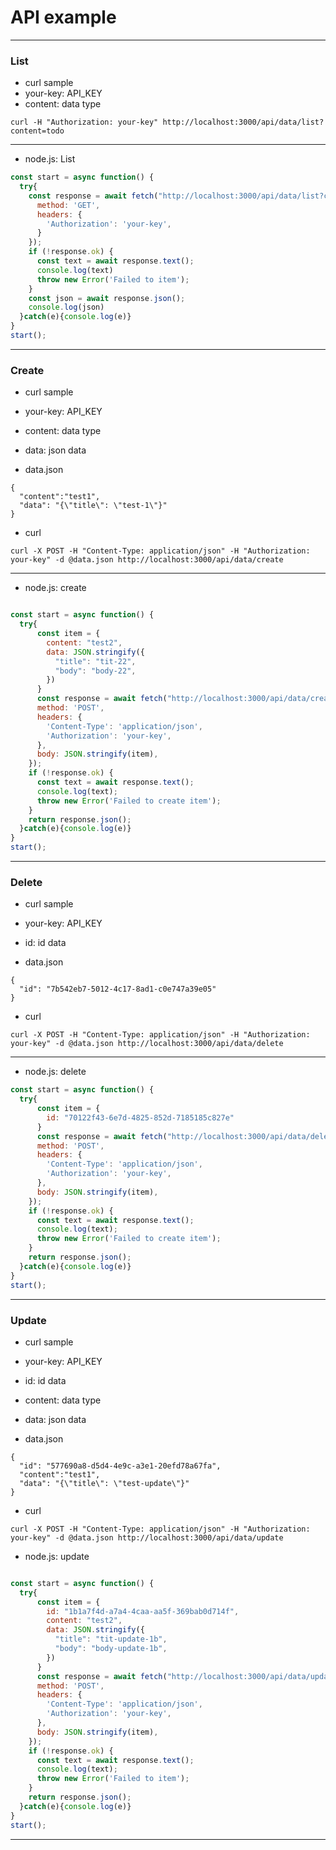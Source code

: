 # API example

***
### List

* curl sample
* your-key: API_KEY 
* content: data type

```
curl -H "Authorization: your-key" http://localhost:3000/api/data/list?content=todo
```
***
* node.js: List

```js
const start = async function() {
  try{
    const response = await fetch("http://localhost:3000/api/data/list?content=test1", {
      method: 'GET',
      headers: {
        'Authorization': 'your-key',
      }
    });
    if (!response.ok) {
      const text = await response.text();
      console.log(text)
      throw new Error('Failed to item');
    }
    const json = await response.json();
    console.log(json)
  }catch(e){console.log(e)}
}
start();
```

***
### Create

* curl sample
* your-key: API_KEY 
* content: data type
* data: json data

* data.json
```
{
  "content":"test1", 
  "data": "{\"title\": \"test-1\"}"
}
```
* curl
```
curl -X POST -H "Content-Type: application/json" -H "Authorization: your-key" -d @data.json http://localhost:3000/api/data/create 
```

***
* node.js: create

```js

const start = async function() {
  try{
      const item = {
        content: "test2",
        data: JSON.stringify({
          "title": "tit-22",
          "body": "body-22",
        })
      }
      const response = await fetch("http://localhost:3000/api/data/create", {
      method: 'POST',
      headers: {
        'Content-Type': 'application/json',
        'Authorization': 'your-key',
      },
      body: JSON.stringify(item),
    });
    if (!response.ok) {
      const text = await response.text();
      console.log(text);
      throw new Error('Failed to create item');
    }
    return response.json();
  }catch(e){console.log(e)}
}
start();

```
***
### Delete

* curl sample
* your-key: API_KEY 
* id: id data

* data.json
```
{
  "id": "7b542eb7-5012-4c17-8ad1-c0e747a39e05" 
}
```
* curl
```
curl -X POST -H "Content-Type: application/json" -H "Authorization: your-key" -d @data.json http://localhost:3000/api/data/delete
```
***
* node.js: delete

```js
const start = async function() {
  try{
      const item = {
        id: "70122f43-6e7d-4825-852d-7185185c827e"
      }
      const response = await fetch("http://localhost:3000/api/data/delete", {
      method: 'POST',
      headers: {
        'Content-Type': 'application/json',
        'Authorization': 'your-key',
      },
      body: JSON.stringify(item),
    });
    if (!response.ok) {
      const text = await response.text();
      console.log(text);
      throw new Error('Failed to create item');
    }
    return response.json();
  }catch(e){console.log(e)}
}
start();

```

***
### Update

* curl sample
* your-key: API_KEY 
* id: id data
* content: data type
* data: json data

* data.json
```
{
  "id": "577690a8-d5d4-4e9c-a3e1-20efd78a67fa",
  "content":"test1", 
  "data": "{\"title\": \"test-update\"}"
}
```
* curl
```
curl -X POST -H "Content-Type: application/json" -H "Authorization: your-key" -d @data.json http://localhost:3000/api/data/update 

```

* node.js: update

```js

const start = async function() {
  try{
      const item = {
        id: "1b1a7f4d-a7a4-4caa-aa5f-369bab0d714f",
        content: "test2",
        data: JSON.stringify({
          "title": "tit-update-1b",
          "body": "body-update-1b",
        })
      }
      const response = await fetch("http://localhost:3000/api/data/update", {
      method: 'POST',
      headers: {
        'Content-Type': 'application/json',
        'Authorization': 'your-key',
      },
      body: JSON.stringify(item),
    });
    if (!response.ok) {
      const text = await response.text();
      console.log(text);
      throw new Error('Failed to item');
    }
    return response.json();
  }catch(e){console.log(e)}
}
start();


```
***